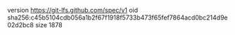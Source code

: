 version https://git-lfs.github.com/spec/v1
oid sha256:c45b5104cdb056a1b2f67f1918f5733b473f65fef7864acd0bc214d9e02d2bc8
size 1878
